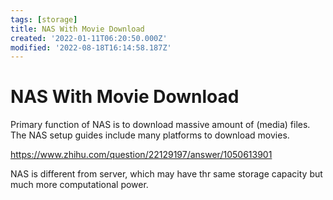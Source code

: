 ```yaml
---
tags: [storage]
title: NAS With Movie Download
created: '2022-01-11T06:20:50.000Z'
modified: '2022-08-18T16:14:58.187Z'
---
```


# NAS With Movie Download

Primary function of NAS is to download massive amount of (media) files. The NAS setup guides include many platforms to download movies.

https://www.zhihu.com/question/22129197/answer/1050613901

NAS is different from server, which may have thr same storage capacity but much more computational power.
